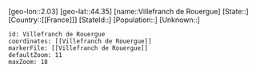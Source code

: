 ﻿---
location: [44.35,2.03]
mapzoom: [7,12] 
mapmarker: city 
type: City
tags:
- geo/City


SpocWebEntityId: 35301
isDeleted: false
confidential: public

---
[geo-lon::2.03]
[geo-lat::44.35]
[name::Villefranch de Rouergue]
[State::]
[Country::[[France]]]
[StateId::]
[Population::]
[Unknown::]


```leaflet
id: Villefranch de Rouergue
coordinates: [[Villefranch de Rouergue]]
markerFile: [[Villefranch de Rouergue]]
defaultZoom: 11 
maxZoom: 18
```

